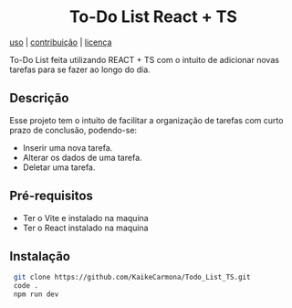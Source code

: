 <h1 align="center" display="flex">To-Do List React + TS</h1>



[uso](#uso) | [contribuição](#contribuição) | [licença](#licença)
 

To-Do List feita utilizando REACT + TS com o intuito de adicionar novas tarefas para se fazer ao longo do dia.


## Descrição 
Esse projeto tem o intuito de facilitar a organização de tarefas com curto prazo de conclusão, podendo-se: 
- Inserir uma nova tarefa.
- Alterar os dados de uma tarefa.
- Deletar uma tarefa.

## Pré-requisitos

 - Ter o Vite e instalado na maquina
 - Ter o React instalado na maquina


## Instalação
```bash
 git clone https://github.com/KaikeCarmona/Todo_List_TS.git
 code .
 npm run dev
```

